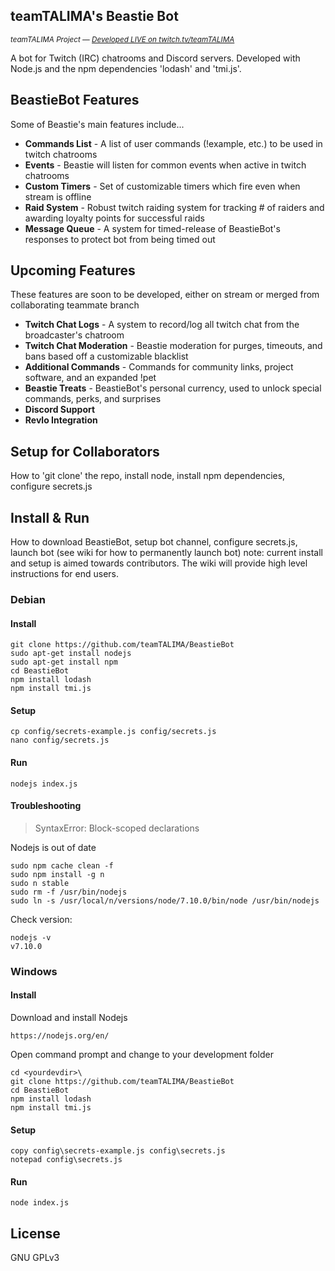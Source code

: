 ## teamTALIMA's Beastie Bot
<sup>*teamTALIMA Project &mdash; [Developed LIVE on twitch.tv/teamTALIMA](https://www.twitch.tv/teamtalima)*</sup>

A bot for Twitch (IRC) chatrooms and Discord servers.
Developed with Node.js and the npm dependencies 'lodash' and 'tmi.js'.


## BeastieBot Features
Some of Beastie's main features include...

- **Commands List** - A list of user commands (!example, etc.) to be used in twitch chatrooms
- **Events** - Beastie will listen for common events when active in twitch chatrooms
- **Custom Timers** - Set of customizable timers which fire even when stream is offline
- **Raid System** - Robust twitch raiding system for tracking # of raiders and awarding loyalty points for successful raids
- **Message Queue** - A system for timed-release of BeastieBot's responses to protect bot from being timed out


## Upcoming Features
These features are soon to be developed, either on stream or merged from collaborating teammate branch

- **Twitch Chat Logs** - A system to record/log all twitch chat from the broadcaster's chatroom
- **Twitch Chat Moderation** - Beastie moderation for purges, timeouts, and bans based off a customizable blacklist
- **Additional Commands** - Commands for community links, project software, and an expanded !pet
- **Beastie Treats** - BeastieBot's personal currency, used to unlock special commands, perks, and surprises
- **Discord Support**
- **Revlo Integration**


## Setup for Collaborators
How to 'git clone' the repo, install node, install npm dependencies, configure secrets.js


## Install & Run
How to download BeastieBot, setup bot channel, configure secrets.js, launch bot (see wiki for how to permanently launch bot)
note: current install and setup is aimed towards contributors. The wiki will provide high level instructions for end users.

### Debian 

#### Install
```
git clone https://github.com/teamTALIMA/BeastieBot
sudo apt-get install nodejs
sudo apt-get install npm
cd BeastieBot
npm install lodash
npm install tmi.js
```

#### Setup
```
cp config/secrets-example.js config/secrets.js
nano config/secrets.js
```

#### Run
```
nodejs index.js
```

#### Troubleshooting
> SyntaxError: Block-scoped declarations 

Nodejs is out of date
```
sudo npm cache clean -f
sudo npm install -g n
sudo n stable
sudo rm -f /usr/bin/nodejs
sudo ln -s /usr/local/n/versions/node/7.10.0/bin/node /usr/bin/nodejs
```
Check version:
```
nodejs -v
v7.10.0
```

### Windows 

#### Install
Download and install Nodejs
```
https://nodejs.org/en/
```
Open command prompt and change to your development folder
```
cd <yourdevdir>\ 
git clone https://github.com/teamTALIMA/BeastieBot 
cd BeastieBot 
npm install lodash
npm install tmi.js

```

#### Setup
```
copy config\secrets-example.js config\secrets.js
notepad config\secrets.js

```

#### Run
```
node index.js
```


## License
GNU GPLv3
